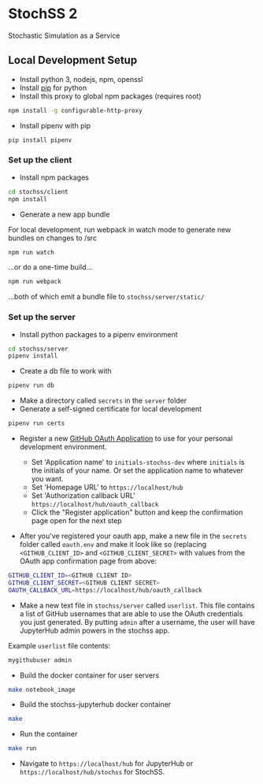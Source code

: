 # StochSS 2

Stochastic Simulation as a Service

## Local Development Setup

- Install python 3, nodejs, npm, openssl
- Install [pip](https://pip.pypa.io/en/stable/installing/) for python
- Install this proxy to global npm packages (requires root)

```bash
npm install -g configurable-http-proxy
```
- Install pipenv with pip
```bash
pip install pipenv 
```
### Set up the client
- Install npm packages
```bash
cd stochss/client
npm install
```
- Generate a new app bundle

For local development, run webpack in watch mode to generate new bundles on changes to /src
```bash
npm run watch
```
...or do a one-time build...
```bash
npm run webpack
```
...both of which emit a bundle file to `stochss/server/static/`

### Set up the server

- Install python packages to a pipenv environment
```bash
cd stochss/server
pipenv install
```
- Create a db file to work with
```bash
pipenv run db
```
- Make a directory called `secrets` in the `server` folder
- Generate a self-signed certificate for local development
```bash
pipenv run certs
```
- Register a new [GitHub OAuth Application](https://github.com/settings/applications/new) to use for your personal development environment.
  - Set 'Application name' to `initials-stochss-dev` where `initials` is the initials of your name. Or set the application name to whatever you want.
  - Set 'Homepage URL' to `https://localhost/hub`
  - Set 'Authorization callback URL' `https://localhost/hub/oauth_callback`
  - Click the "Register application" button and keep the confirmation page open for the next step

- After you've registered your oauth app, make a new file in the `secrets` folder called `oauth.env` and make it look like so (replacing `<GITHUB_CLIENT_ID>` and `<GITHUB_CLIENT_SECRET>` with values from the OAuth app confirmation page from above:
```bash
GITHUB_CLIENT_ID=<GITHUB CLIENT ID>
GITHUB_CLIENT_SECRET=<GITHUB CLIENT SECRET>
OAUTH_CALLBACK_URL=https://localhost/hub/oauth_callback
```
- Make a new text file in `stochss/server` called `userlist`. This file contains a list of GitHub usernames that are able to use the OAuth credentials you just generated. By putting `admin` after a username, the user will have JupyterHub admin powers in the stochss app.

Example `userlist` file contents:
```bash
mygithubuser admin
```
- Build the docker container for user servers
```bash
make notebook_image
```
- Build the stochss-jupyterhub docker container
```bash
make
```
- Run the container
```bash
make run
```
- Navigate to `https://localhost/hub` for JupyterHub or `https://localhost/hub/stochss` for StochSS.
